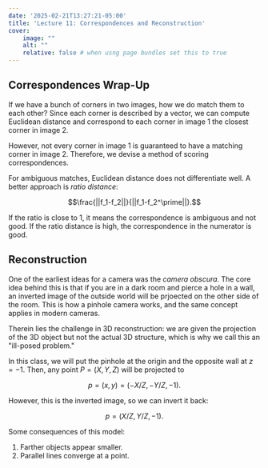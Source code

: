 ```yaml
---
date: '2025-02-21T13:27:21-05:00'
title: 'Lecture 11: Correspondences and Reconstruction'
cover:
    image: ""
    alt: ""
    relative: false # when usng page bundles set this to true
---
```


## Correspondences Wrap-Up

If we have a bunch of corners in two images, how we do match them to each other? Since each corner is described by a vector, we can compute Euclidean distance and correspond to each corner in image 1 the closest corner in image 2.

However, not every corner in image 1 is guaranteed to have a matching corner in image 2. Therefore, we devise a method of scoring correspondences.

For ambiguous matches, Euclidean distance does not differentiate well. A better approach is *ratio distance*:

$$\frac{||f_1-f_2||}{||f_1-f_2^\prime||}.$$

If the ratio is close to $1$, it means the correspondence is ambiguous and not good. If the ratio distance is high, the correspondence in the numerator is good.

## Reconstruction

One of the earliest ideas for a camera was the *camera obscura*. The core idea behind this is that if you are in a dark room and pierce a hole in a wall, an inverted image of the outside world will be prjoected on the other side of the room. This is how a pinhole camera works, and the same concept applies in modern cameras.

Therein lies the challenge in 3D reconstruction: we are given the projection of the 3D object but not the actual 3D structure, which is why we call this an "ill-posed problem."

In this class, we will put the pinhole at the origin and the opposite wall at $z = -1$. Then, any point $P = (X,Y,Z)$ will be projected to 

$$p = (x,y) = (-X/Z, -Y/Z, -1).$$

However, this is the inverted image, so we can invert it back:

$$p = (X/Z, Y/Z, -1).$$

Some consequences of this model:

1. Farther objects appear smaller.
2. Parallel lines converge at a point.